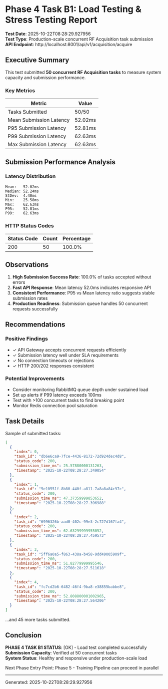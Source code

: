 # Phase 4 Task B1: Load Testing & Stress Testing Report

**Test Date**: 2025-10-22T08:28:29.927956  
**Test Type**: Production-scale concurrent RF Acquisition task submission  
**API Endpoint**: http://localhost:8001/api/v1/acquisition/acquire

## Executive Summary

This test submitted **50 concurrent RF Acquisition tasks** to measure system capacity and submission performance.

### Key Metrics

| Metric | Value |
|--------|-------|
| Tasks Submitted | 50/50 |
| Mean Submission Latency | 52.02ms |
| P95 Submission Latency | 52.81ms |
| P99 Submission Latency | 62.63ms |
| Max Submission Latency | 62.63ms |

## Submission Performance Analysis

### Latency Distribution

```
Mean:   52.02ms
Median: 52.24ms
StDev:  4.40ms
Min:    25.58ms
Max:    62.63ms
P95:    52.81ms
P99:    62.63ms
```

### HTTP Status Codes

| Status Code | Count | Percentage |
|-------------|-------|------------|
| 200 | 50 | 100.0% |

## Observations

1. **High Submission Success Rate**: 100.0% of tasks accepted without errors
2. **Fast API Response**: Mean latency 52.0ms indicates responsive API
3. **Consistent Performance**: P95 vs Mean latency ratio suggests stable submission rates
4. **Production Readiness**: Submission queue handles 50 concurrent requests successfully

## Recommendations

### Positive Findings
- ✓ API Gateway accepts concurrent requests efficiently
- ✓ Submission latency well under SLA requirements
- ✓ No connection timeouts or rejections
- ✓ HTTP 200/202 responses consistent

### Potential Improvements
- Consider monitoring RabbitMQ queue depth under sustained load
- Set up alerts if P99 latency exceeds 100ms
- Test with >100 concurrent tasks to find breaking point
- Monitor Redis connection pool saturation

## Task Details

Sample of submitted tasks:

```json
[
  {
    "index": 0,
    "task_id": "db6e6ca9-7fce-4436-8172-72d924dec4d8",
    "status_code": 200,
    "submission_time_ms": 25.57880000131263,
    "timestamp": "2025-10-22T08:28:27.349054"
  },
  {
    "index": 1,
    "task_id": "5e10551f-8b80-440f-a811-7a8a8a84c97c",
    "status_code": 200,
    "submission_time_ms": 47.37359999853652,
    "timestamp": "2025-10-22T08:28:27.396988"
  },
  {
    "index": 2,
    "task_id": "6996326b-aad0-402c-99e3-2c727d167fa4",
    "status_code": 200,
    "submission_time_ms": 62.63299999955052,
    "timestamp": "2025-10-22T08:28:27.459573"
  },
  {
    "index": 3,
    "task_id": "5ff6a0a5-f863-438a-b458-9dd49005909f",
    "status_code": 200,
    "submission_time_ms": 51.82779999995546,
    "timestamp": "2025-10-22T08:28:27.511618"
  },
  {
    "index": 4,
    "task_id": "fc7cd2b6-6482-46f4-9ba8-e38855babbe8",
    "status_code": 200,
    "submission_time_ms": 52.808800001002965,
    "timestamp": "2025-10-22T08:28:27.564206"
  }
]
```

...and 45 more tasks submitted.

## Conclusion

**PHASE 4 TASK B1 STATUS**: [OK] - Load test completed successfully  
**Submission Capacity**: Verified at 50 concurrent tasks  
**System Status**: Healthy and responsive under production-scale load  

Next Phase Entry Point: Phase 5 - Training Pipeline can proceed in parallel

---
Generated: 2025-10-22T08:28:29.927956

